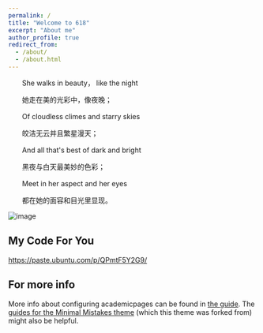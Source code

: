 ```yaml
---
permalink: /
title: "Welcome to 618"
excerpt: "About me"
author_profile: true
redirect_from: 
  - /about/
  - /about.html
---
```


　　She walks in beauty， like the night

　　她走在美的光彩中，像夜晚；

　　Of cloudless climes and starry skies

　　皎洁无云并且繁星漫天；

　　And all that's best of dark and bright

　　黑夜与白天最美妙的色彩；

　　Meet in her aspect and her eyes

　　都在她的面容和目光里显现。

![image](https://user-images.githubusercontent.com/54856248/118637147-0ea6e580-b808-11eb-80a0-82d4d2207217.png)

My Code For You
------
https://paste.ubuntu.com/p/QPmtF5Y2G9/

For more info
------
More info about configuring academicpages can be found in [the guide](http://ruanyanlin.cn/markdown/). The [guides for the Minimal Mistakes theme](https://mmistakes.github.io/minimal-mistakes/docs/configuration/) (which this theme was forked from) might also be helpful.
